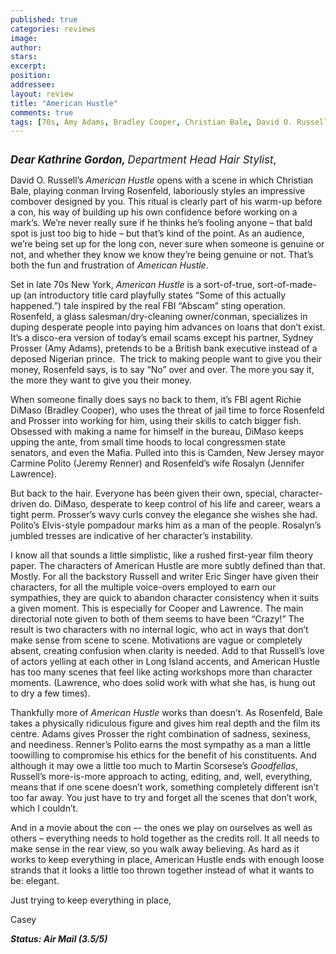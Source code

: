 ```yaml
---
published: true
categories: reviews
image:
author: 
stars: 
excerpt: 
position: 
addressee: 
layout: review
title: "American Hustle"
comments: true
tags: [70s, Amy Adams, Bradley Cooper, Christian Bale, David O. Russell, drama, Jennifer Lawrence, Letters, Oscars 2014]
---
```

<div><p><span style="font-size:120%;"><strong><em><span class="full-image-block ssNonEditable"><span><a href="/letters/2013/12/31/american-hustle.html"><img src="http://static.squarespace.com/static/5005f6bcc4aa41161b33e89e/5329cf1fe4b07c068ebf74de/5329cf1fe4b07c068ebf792d/1388602395003/American%20Hustle.jpg" alt="" /></a></span></span></em></strong></span></p>
<p><span style="font-size:120%;"><strong><em>Dear Kathrine Gordon, </em></strong><em>Department Head Hair Stylist</em>,</span></p>
<p>David O. Russell&rsquo;s <em>American Hustle</em> opens with a scene in which Christian Bale, playing conman Irving Rosenfeld, laboriously styles an impressive combover designed by you. This ritual is clearly part of his warm-up before a con, his way of building up his own confidence before working on a mark&rsquo;s. We&rsquo;re never really sure if he thinks he&rsquo;s fooling anyone &ndash; that bald spot is just too big to hide &ndash; but that&rsquo;s kind of the point. As an audience, we&rsquo;re being set up for the long con, never sure when someone is genuine or not, and whether they know we know they&rsquo;re being genuine or not. That&rsquo;s both the fun and frustration of <em>American Hustle</em>.&nbsp;</p>
<p>Set in late 70s New York, <em>American Hustle</em> is a sort-of-true, sort-of-made-up (an introductory title card playfully states &ldquo;Some of this actually happened.&rdquo;) tale inspired by the real FBI &ldquo;Abscam&rdquo; sting operation. Rosenfeld, a glass salesman/dry-cleaning owner/conman, specializes in duping desperate people into paying him advances on loans that don&rsquo;t exist. It&rsquo;s a disco-era version of today&rsquo;s email scams except his partner, Sydney Prosser (Amy Adams), pretends to be a British bank executive instead of a deposed Nigerian prince.&nbsp; The trick to making people want to give you their money, Rosenfeld says, is to say &ldquo;No&rdquo; over and over. The more you say it, the more they want to give you their money.</p>
<p>When someone finally does says no back to them, it&rsquo;s FBI agent Richie DiMaso (Bradley Cooper), who uses the threat of jail time to force Rosenfeld and Prosser into working for him, using their skills to catch bigger fish. Obsessed with making a name for himself in the bureau, DiMaso keeps upping the ante, from small time hoods to local congressmen state senators, and even the Mafia. Pulled into this is Camden, New Jersey mayor Carmine Polito (Jeremy Renner) and Rosenfeld&rsquo;s wife Rosalyn (Jennifer Lawrence).</p>
<p>But back to the hair. Everyone has been given their own, special, character-driven do. DiMaso, desperate to keep control of his life and career, wears a tight perm. Prosser&rsquo;s wavy curls convey the elegance she wishes she had. Polito&rsquo;s Elvis-style pompadour marks him as a man of the people. Rosalyn&rsquo;s jumbled tresses are indicative of her character&rsquo;s instability.</p>
<p>I know all that sounds a little simplistic, like a rushed first-year film theory paper. The characters of American Hustle are more subtly defined than that. Mostly. For all the backstory Russell and writer Eric Singer have given their characters, for all the multiple voice-overs employed to earn our sympathies, they are quick to abandon character consistency when it suits a given moment. This is especially for Cooper and Lawrence. The main directorial note given to both of them seems to have been &ldquo;Crazy!&rdquo; The result is two characters with no internal logic, who act in ways that don&rsquo;t make sense from scene to scene. Motivations are vague or completely absent, creating confusion when clarity is needed. Add to that Russell&rsquo;s love of actors yelling at each other in Long Island accents, and American Hustle has too many scenes that feel like acting workshops more than character moments. (Lawrence, who does solid work with what she has, is hung out to dry a few times).&nbsp;</p>
<p>Thankfully more of <em>American Hustle</em> works than doesn&rsquo;t. As Rosenfeld, Bale takes a physically ridiculous figure and gives him real depth and the film its centre. Adams gives Prosser the right combination of sadness, sexiness, and neediness. Renner&rsquo;s Polito earns the most sympathy as a man a little toowilling to compromise his ethics for the benefit of his constituents. And although it may owe a little too much to Martin Scorsese&rsquo;s <em>Goodfellas</em>, Russell&rsquo;s more-is-more approach to acting, editing, and, well, everything, means that if one scene doesn&rsquo;t work, something completely different isn&rsquo;t too far away. You just have to try and forget all the scenes that don&#8217;t work, which I couldn&#8217;t.</p>
<p>And in a movie about the con &ndash;- the ones we play on ourselves as well as others &ndash; everything needs to hold together as the credits roll. It all needs to make sense in the rear view, so you walk away believing. As hard as it works to keep everything in place, American Hustle ends with enough loose strands that it looks a little too thrown together instead of what it wants to be: elegant.</p>
<p>Just trying to keep everything in place,</p>
<p>Casey</p>
<p><strong><em>Status: Air Mail (3.5/5)</em></strong></p></div>

